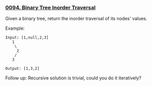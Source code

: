 ### [0094. Binary Tree Inorder Traversal](https://leetcode.com/problems/binary-tree-inorder-traversal/)

Given a binary tree, return the inorder traversal of its nodes' values.

Example:

    Input: [1,null,2,3]
       1
        \
         2
        /
       3

    Output: [1,3,2]
    
Follow up: Recursive solution is trivial, could you do it iteratively?
